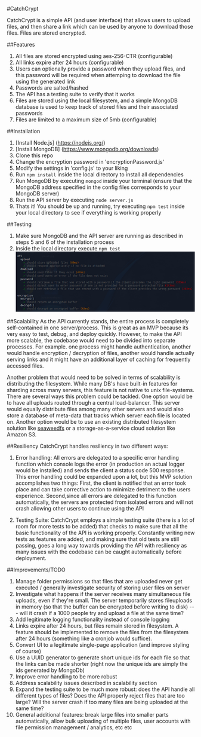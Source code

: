 #CatchCrypt

CatchCrypt is a simple API (and user interface) that allows users to upload files, and then share a link which can be used by anyone to download those files. Files are stored encrypted.

##Features
1. All files are stored encrypted using aes-256-CTR (configurable)
2. All links expire after 24 hours (configurable)
3. Users can optionally provide a password when they upload files, and this password will be required when attemping to download the file using the generated link
4. Passwords are salted/hashed
5. The API has a testing suite to verify that it works
6. Files are stored using the local filesystem, and a simple MongoDB database is used to keep track of stored files and their associated passwords
7. Files are limited to a maximum size of 5mb (configurable)

##Installation
1. [Install Node.js] (https://nodejs.org/)
2. [Install MongoDB] (https://www.mongodb.org/downloads)
3. Clone this repo
4. Change the encryption password in 'encryptionPassword.js'
5. Modify the settings in 'config.js' to your liking
6. Run `npm install` inside the local directory to install all dependencies
7. Run MongoDB by executing `mongod` inside your terminal (ensure that the MongoDB address specified in the config files corresponds to your MongoDB server)
8. Run the API server by executing `node server.js`
9. Thats it! You should be up and running, try executing `npm test` inside your local directory to see if everything is working properly

##Testing
1. Make sure MongoDB and the API server are running as described in steps 5 and 6 of the installation process
2. Inside the local directory execute `npm test`
![](https://github.com/richardartoul/CatchCrypt/blob/master/documentation/testsExample.png)

##Scalability
As the API currently stands, the entire process is completely self-contained in one server/process. This is great as an MVP because its very easy to test, debug, and deploy quickly. However, to make the API more scalable, the codebase would need to be divided into separate processes. For example. one process might handle authentication, another would handle encryption / decryption of files, another would handle actually serving links and it might have an additional layer of caching for frequently accessed files.

Another problem that would need to be solved in terms of scalability is distributing the filesystem. While many DB's have built-in features for sharding across many servers, this feature is not native to unix file-systems. There are several ways this problem could be tackled. One option would be to have all uploads routed through a central load-balancer. This server would equally distribute files among many other servers and would also store a database of meta-data that tracks which server each file is located on. Another option would be to use an existing distributed filesystem solution like [seaweedfs](https://github.com/chrislusf/seaweedfs) or a storage-as-a-service cloud solution like Amazon S3.

##Resiliency
CatchCrypt handles resiliency in two different ways:

1. Error handling: All errors are delegated to a specific error handling function which console logs the error (in production an actual logger would be installed) and sends the client a status code 500 response. This error handling could be expanded upon a lot, but this MVP solution accomplishes two things: First, the client is notified that an error took place and can take corrective action to minimize detriment to the users experience. Second,since all errors are delegated to this function automatically, the servers are protected from isolated errors and will not crash allowing other users to continue using the API

2. Testing Suite: CatchCrypt employs a simple testing suite (there is a lot of room for more tests to be added) that checks to make sure that all the basic functionality of the API is working properly. Constantly writing new tests as features are added, and making sure that old tests are still passing, goes a long way towards providing the API with resiliency as many issues with the codebase can be caught automatically before deployment.

##Improvements/TODO
1. Manage folder permissions so that files that are uploaded never get executed / generally investigate security of storing user files on server
2. Investigate what happens if the server receives many simultaneous file uploads, even if they're small. The server temporarily stores fileuploads in memory (so that the buffer can be encrypted before writing to disk) --- will it crash if a 1000 people try and upload a file at the same time?
3. Add legitimate logging functionality instead of console logging
4. Links expire after 24 hours, but files remain stored in filesystem. A feature should be implemented to remove the files from the filesystem after 24 hours (something like a cronjob would suffice).
5. Convert UI to a legitimate single-page application (and improve styling of course)
6. Use a UUID generator to generate short unique ids for each file so that the links can be made shorter (right now the unique ids are simply the ids generated by MongoDb)
7. Improve error handling to be more robust
8. Address scalability issues described in scalability section
9. Expand the testing suite to be much more robust: does the API handle all different types of files? Does the API properly reject files that are too large? Will the server crash if too many files are being uploaded at the same time?
10. General additional features: break large files into smaller parts automatically, allow bulk uploading of multiple files, user accounts with file permission management / analytics, etc etc
